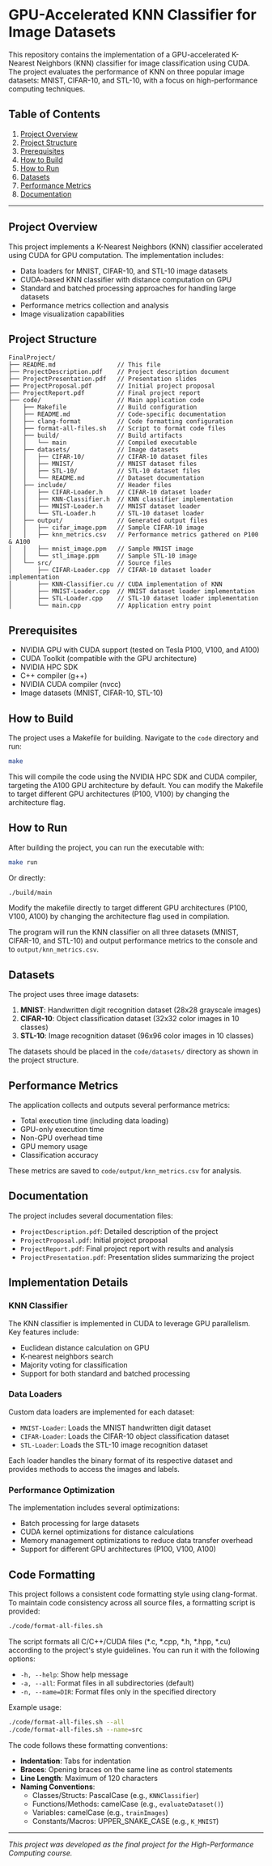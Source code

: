 # GPU-Accelerated KNN Classifier for Image Datasets

This repository contains the implementation of a GPU-accelerated K-Nearest Neighbors (KNN) classifier for image classification using CUDA. The project evaluates the performance of KNN on three popular image datasets: MNIST, CIFAR-10, and STL-10, with a focus on high-performance computing techniques.

## Table of Contents

1. [Project Overview](#project-overview)
2. [Project Structure](#project-structure)
3. [Prerequisites](#prerequisites)
4. [How to Build](#how-to-build)
5. [How to Run](#how-to-run)
6. [Datasets](#datasets)
7. [Performance Metrics](#performance-metrics)
8. [Documentation](#documentation)

---

## Project Overview

This project implements a K-Nearest Neighbors (KNN) classifier accelerated using CUDA for GPU computation. The implementation includes:

- Data loaders for MNIST, CIFAR-10, and STL-10 image datasets
- CUDA-based KNN classifier with distance computation on GPU
- Standard and batched processing approaches for handling large datasets
- Performance metrics collection and analysis
- Image visualization capabilities

## Project Structure

```
FinalProject/
├── README.md                 // This file
├── ProjectDescription.pdf    // Project description document
├── ProjectPresentation.pdf   // Presentation slides
├── ProjectProposal.pdf       // Initial project proposal
├── ProjectReport.pdf         // Final project report
├── code/                     // Main application code
│   ├── Makefile              // Build configuration
│   ├── README.md             // Code-specific documentation
│   ├── clang-format          // Code formatting configuration
│   ├── format-all-files.sh   // Script to format code files
│   ├── build/                // Build artifacts
│   │   └── main              // Compiled executable
│   ├── datasets/             // Image datasets
│   │   ├── CIFAR-10/         // CIFAR-10 dataset files
│   │   ├── MNIST/            // MNIST dataset files
│   │   ├── STL-10/           // STL-10 dataset files
│   │   └── README.md         // Dataset documentation
│   ├── include/              // Header files
│   │   ├── CIFAR-Loader.h    // CIFAR-10 dataset loader
│   │   ├── KNN-Classifier.h  // KNN classifier implementation
│   │   ├── MNIST-Loader.h    // MNIST dataset loader
│   │   └── STL-Loader.h      // STL-10 dataset loader
│   ├── output/               // Generated output files
│   │   ├── cifar_image.ppm   // Sample CIFAR-10 image
│   │   ├── knn_metrics.csv   // Performance metrics gathered on P100 & A100
│   │   ├── mnist_image.ppm   // Sample MNIST image
│   │   └── stl_image.ppm     // Sample STL-10 image
│   └── src/                  // Source files
│       ├── CIFAR-Loader.cpp  // CIFAR-10 dataset loader implementation
│       ├── KNN-Classifier.cu // CUDA implementation of KNN
│       ├── MNIST-Loader.cpp  // MNIST dataset loader implementation
│       ├── STL-Loader.cpp    // STL-10 dataset loader implementation
│       └── main.cpp          // Application entry point
```

## Prerequisites

- NVIDIA GPU with CUDA support (tested on Tesla P100, V100, and A100)
- CUDA Toolkit (compatible with the GPU architecture)
- NVIDIA HPC SDK
- C++ compiler (g++)
- NVIDIA CUDA compiler (nvcc)
- Image datasets (MNIST, CIFAR-10, STL-10)

## How to Build

The project uses a Makefile for building. Navigate to the `code` directory and run:

```bash
make
```

This will compile the code using the NVIDIA HPC SDK and CUDA compiler, targeting the A100 GPU architecture by default. You can modify the Makefile to target different GPU architectures (P100, V100) by changing the architecture flag.

## How to Run

After building the project, you can run the executable with:

```bash
make run
```

Or directly:

```bash
./build/main
```

Modify the makefile directly to target different GPU architectures (P100, V100, A100) by changing the architecture flag used in compilation.

The program will run the KNN classifier on all three datasets (MNIST, CIFAR-10, and STL-10) and output performance metrics to the console and to `output/knn_metrics.csv`.

## Datasets

The project uses three image datasets:

1. **MNIST**: Handwritten digit recognition dataset (28x28 grayscale images)
2. **CIFAR-10**: Object classification dataset (32x32 color images in 10 classes)
3. **STL-10**: Image recognition dataset (96x96 color images in 10 classes)

The datasets should be placed in the `code/datasets/` directory as shown in the project structure.

## Performance Metrics

The application collects and outputs several performance metrics:

- Total execution time (including data loading)
- GPU-only execution time
- Non-GPU overhead time
- GPU memory usage
- Classification accuracy

These metrics are saved to `code/output/knn_metrics.csv` for analysis.

## Documentation

The project includes several documentation files:

- `ProjectDescription.pdf`: Detailed description of the project
- `ProjectProposal.pdf`: Initial project proposal
- `ProjectReport.pdf`: Final project report with results and analysis
- `ProjectPresentation.pdf`: Presentation slides summarizing the project

## Implementation Details

### KNN Classifier

The KNN classifier is implemented in CUDA to leverage GPU parallelism. Key features include:

- Euclidean distance calculation on GPU
- K-nearest neighbors search
- Majority voting for classification
- Support for both standard and batched processing

### Data Loaders

Custom data loaders are implemented for each dataset:

- `MNIST-Loader`: Loads the MNIST handwritten digit dataset
- `CIFAR-Loader`: Loads the CIFAR-10 object classification dataset
- `STL-Loader`: Loads the STL-10 image recognition dataset

Each loader handles the binary format of its respective dataset and provides methods to access the images and labels.

### Performance Optimization

The implementation includes several optimizations:

- Batch processing for large datasets
- CUDA kernel optimizations for distance calculations
- Memory management optimizations to reduce data transfer overhead
- Support for different GPU architectures (P100, V100, A100)

## Code Formatting

This project follows a consistent code formatting style using clang-format. To maintain code consistency across all source files, a formatting script is provided:

```bash
./code/format-all-files.sh
```

The script formats all C/C++/CUDA files (*.c, *.cpp, *.h, *.hpp, *.cu) according to the project's style guidelines. You can run it with the following options:

- `-h, --help`: Show help message
- `-a, --all`: Format files in all subdirectories (default)
- `-n, --name=DIR`: Format files only in the specified directory

Example usage:
```bash
./code/format-all-files.sh --all
./code/format-all-files.sh --name=src
```

The code follows these formatting conventions:
- **Indentation**: Tabs for indentation
- **Braces**: Opening braces on the same line as control statements
- **Line Length**: Maximum of 120 characters
- **Naming Conventions**:
  - Classes/Structs: PascalCase (e.g., `KNNClassifier`)
  - Functions/Methods: camelCase (e.g., `evaluateDataset()`)
  - Variables: camelCase (e.g., `trainImages`)
  - Constants/Macros: UPPER_SNAKE_CASE (e.g., `K_MNIST`)

---

*This project was developed as the final project for the High-Performance Computing course.*
